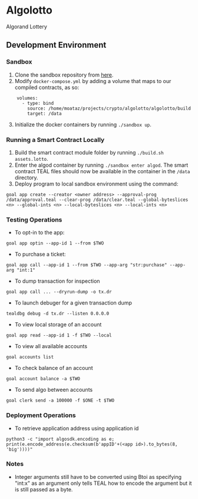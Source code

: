# Algolotto
Algorand Lottery

## Development Environment

### Sandbox
1. Clone the sandbox repository from [here](https://github.com/algorand/sandbox).
2. Modify `docker-compose.yml` by adding a volume that maps to our compiled contracts, as so:
```
    volumes:
      - type: bind
        source: /home/moataz/projects/crypto/algolotto/algolotto/build
        target: /data
```
3. Initialize the docker containers by running `./sandbox up`.

### Running a Smart Contract Locally
1. Build the smart contract module folder by running `./build.sh assets.lotto`.
2. Enter the algod container by running `./sandbox enter algod`. The smart contract TEAL files should now be available in the container in the `/data` directory.
3. Deploy program to local sandbox environment using the command:
```
goal app create --creator <owner address> --approval-prog /data/approval.teal --clear-prog /data/clear.teal --global-byteslices <n> --global-ints <n> --local-byteslices <n> --local-ints <n>
```

### Testing Operations
* To opt-in to the app:
```
goal app optin --app-id 1 --from $TWO 
```
* To purchase a ticket:
```
goal app call --app-id 1 --from $TWO --app-arg "str:purchase" --app-arg "int:1"
```
* To dump transaction for inspection
```
goal app call ... --dryrun-dump -o tx.dr
```
* To launch debuger for a given transaction dump
```
tealdbg debug -d tx.dr --listen 0.0.0.0
```
* To view local storage of an account
```
goal app read --app-id 1 -f $TWO --local
```
* To view all available accounts
```
goal accounts list
```
* To check balance of an account
```
goal account balance -a $TWO
```
* To send algo between accounts
```
goal clerk send -a 100000 -f $ONE -t $TWO
```

### Deployment Operations
* To retrieve application address using application id
```
python3 -c "import algosdk.encoding as e; print(e.encode_address(e.checksum(b'appID'+(<app id>).to_bytes(8, 'big'))))"
```

### Notes
* Integer arguments still have to be converted using Btoi as specifying "int:x" as an argument only tells TEAL how to encode the argument but it is still passed as a byte.

